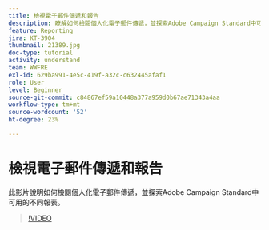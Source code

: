 ```yaml
---
title: 檢視電子郵件傳遞和報告
description: 瞭解如何檢閱個人化電子郵件傳遞，並探索Adobe Campaign Standard中可用的不同報表。
feature: Reporting
jira: KT-3904
thumbnail: 21389.jpg
doc-type: tutorial
activity: understand
team: WWFRE
exl-id: 629ba991-4e5c-419f-a32c-c632445afaf1
role: User
level: Beginner
source-git-commit: c84867ef59a10448a377a959d0b67ae71343a4aa
workflow-type: tm+mt
source-wordcount: '52'
ht-degree: 23%

---
```


# 檢視電子郵件傳遞和報告

此影片說明如何檢閱個人化電子郵件傳遞，並探索Adobe Campaign Standard中可用的不同報表。

>[!VIDEO](https://video.tv.adobe.com/v/21389?quality=12&learn=on)
